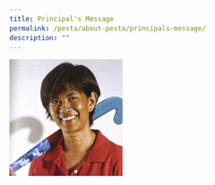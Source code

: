 ```yaml
---
title: Principal's Message
permalink: /pesta/about-pesta/principals-message/
description: ""
---
```

<img src="/images/principal-photo.jpeg"  
style="width:40%">